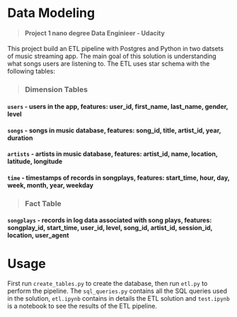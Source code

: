 # Data Modeling
> #### Project 1 nano degree Data Enginieer - Udacity

This project build an ETL pipeline with Postgres and Python in two datsets of music streaming app. The main goal of this solution is understanding what songs users are listening to. The ETL uses star schema with the following tables:

> ### Dimension Tables
#### `users` - users in the app, features: user_id, first_name, last_name, gender, level

#### `songs` - songs in music database, features: song_id, title, artist_id, year, duration

#### `artists` - artists in music database, features: artist_id, name, location, latitude, longitude

#### `time` - timestamps of records in songplays, features: start_time, hour, day, week, month, year, weekday

> ### Fact Table
#### `songplays` - records in log data associated with song plays, features: songplay_id, start_time, user_id, level, song_id, artist_id, session_id, location, user_agent

# Usage
First run `create_tables.py` to create the database, then run ```etl.py``` to perform the pipeline. The  `sql_queries.py` contains all the SQL queries used in the solution, `etl.ipynb` contains in details the ETL solution and `test.ipynb` is a notebook to see the results of the ETL pipeline. 


